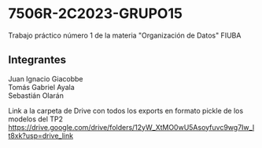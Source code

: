 # 7506R-2C2023-GRUPO15
Trabajo práctico número 1 de la materia "Organización de Datos" FIUBA

## Integrantes
Juan Ignacio Giacobbe \
Tomás Gabriel Ayala \
Sebastián Olarán

Link a la carpeta de Drive con todos los exports en formato pickle de los modelos del TP2
https://drive.google.com/drive/folders/12yW_XtMO0wU5Asoyfuvc9wg7Iw_lt8xk?usp=drive_link
